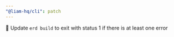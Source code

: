 ```yaml
---
"@liam-hq/cli": patch
---
```


🐛 Update `erd build` to exit with status 1 if there is at least one error
